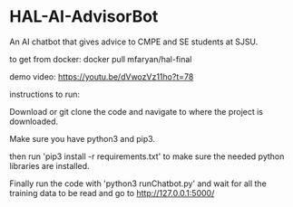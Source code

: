 # HAL-AI-AdvisorBot
An AI chatbot that gives advice to CMPE and SE students at SJSU.

to get from docker: docker pull mfaryan/hal-final

demo video: https://youtu.be/dVwozVz11ho?t=78


instructions to run:

Download or git clone the code and navigate to where the project is downloaded.

Make sure you have python3 and pip3.

then run 'pip3 install -r requirements.txt' to make sure the needed python libraries are installed.

Finally run the code with 'python3 runChatbot.py' and wait for all the training data to be read and go to http://127.0.0.1:5000/
